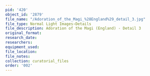 ```yaml
---
pid: '420'
object_id: '2879'
file_name: "/Adoration_of_the_Magi_%28England%29_detail_3.jpg"
file_type: Normal Light Images›Details
file_description: Adoration of the Magi (England) - Detail 3
original_format:
research_date:
researchers:
equipment_used:
file_location:
file_notes:
collection: curatorial_files
order: '002'
---
```

